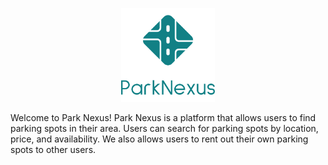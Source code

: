 
<p align='center'>
  <img src='../vertical-logo.png' alt=''  width='150' />
</p>

Welcome to Park Nexus! 
Park Nexus is a platform that allows users to find parking spots in their area. Users can search for parking spots by location, price, and availability. We also allows users to rent out their own parking spots to other users.

<!-- screenshots -->
